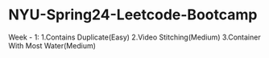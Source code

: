 # NYU-Spring24-Leetcode-Bootcamp

Week - 1:
1.Contains Duplicate(Easy)
2.Video Stitching(Medium)
3.Container With Most Water(Medium)
